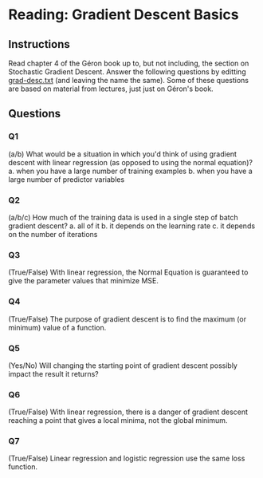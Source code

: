 # Reading: Gradient Descent Basics

## Instructions

Read chapter 4 of the Géron book up to, but not including, the section on Stochastic Gradient Descent.
Answer the following questions by editting [grad-desc.txt](grad-desc.txt) (and leaving the name the same).
Some of these questions are based on material from lectures, just just on Géron's book.

## Questions

### Q1
(a/b)
What would be a situation in which you'd think of using gradient descent with linear regression (as opposed to using the normal equation)?
a.  when you have a large number of training examples
b.  when you have a large number of predictor variables

### Q2 
(a/b/c)
How much of the training data is used in a single step of batch gradient descent?
a.  all of it
b.  it depends on the learning rate
c.  it depends on the number of iterations

### Q3
(True/False)
With linear regression, the Normal Equation is guaranteed to give the parameter values that minimize MSE.


### Q4
(True/False)
The purpose of gradient descent is to find the maximum (or minimum) value of a function.

### Q5
(Yes/No)
Will changing the starting point of gradient descent possibly impact the result it returns?

### Q6
(True/False)
With linear regression, there is a danger of gradient descent reaching a point that gives a local minima, not the global minimum.

### Q7
(True/False)
Linear regression and logistic regression use the same loss function.
